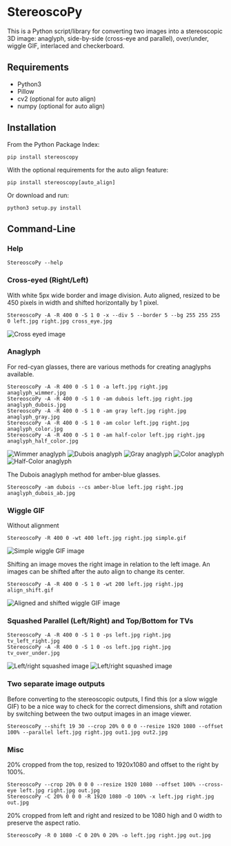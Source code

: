# StereoscoPy
This is a Python script/library for
converting two images into a stereoscopic 3D image:
anaglyph,
side-by-side (cross-eye and parallel),
over/under,
wiggle GIF,
interlaced and
checkerboard.

## Requirements
* Python3
* Pillow
* cv2 (optional for auto align)
* numpy (optional for auto align)

## Installation
From the Python Package Index:
```
pip install stereoscopy
```

With the optional requirements for the auto align feature:
```
pip install stereoscopy[auto_align]
```

Or download and run:
```
python3 setup.py install
```

## Command-Line
### Help
```
StereoscoPy --help
```

### Cross-eyed (Right/Left)
With white 5px wide border and image division. Auto aligned, resized to be 450
pixels in width and shifted horizontally by 1 pixel.
```
StereoscoPy -A -R 400 0 -S 1 0 -x --div 5 --border 5 --bg 255 255 255 0 left.jpg right.jpg cross_eye.jpg
```
![Cross eyed image](/example_images/cross_eye.jpg?raw=true "Cross eyed")

### Anaglyph
For red-cyan glasses, there are various methods for creating anaglyphs available.
```
StereoscoPy -A -R 400 0 -S 1 0 -a left.jpg right.jpg anaglyph_wimmer.jpg
StereoscoPy -A -R 400 0 -S 1 0 -am dubois left.jpg right.jpg anaglyph_dubois.jpg
StereoscoPy -A -R 400 0 -S 1 0 -am gray left.jpg right.jpg anaglyph_gray.jpg
StereoscoPy -A -R 400 0 -S 1 0 -am color left.jpg right.jpg anaglyph_color.jpg
StereoscoPy -A -R 400 0 -S 1 0 -am half-color left.jpg right.jpg anaglyph_half_color.jpg
```
![Wimmer anaglyph](/example_images/anaglyph_wimmer.jpg?raw=true "Wimmer anaglyph") ![Dubois anaglyph](/example_images/anaglyph_dubois.jpg?raw=true "Dubois anaglyph")
![Gray anaglyph](/example_images/anaglyph_gray.jpg?raw=true "Gray anaglyph") ![Color anaglyph](/example_images/anaglyph_color.jpg?raw=true "Color anaglyph")
![Half-Color anaglyph](/example_images/anaglyph_half_color.jpg?raw=true "Half-Color anaglyph")

The Dubois anaglyph method for amber-blue glasses.
```
StereoscoPy -am dubois --cs amber-blue left.jpg right.jpg anaglyph_dubois_ab.jpg
```

### Wiggle GIF
Without alignment
```
StereoscoPy -R 400 0 -wt 400 left.jpg right.jpg simple.gif
```
![Simple wiggle GIF image](/example_images/simple.gif?raw=true "Simple")

Shifting an image moves the right image in relation to the left image. An images can be shifted after the auto align to change its center.
```
StereoscoPy -A -R 400 0 -S 1 0 -wt 200 left.jpg right.jpg align_shift.gif
```
![Aligned and shifted wiggle GIF image](/example_images/align_shift.gif?raw=true "Aligned and shifted")

### Squashed Parallel (Left/Right) and Top/Bottom for TVs
```
StereoscoPy -A -R 400 0 -S 1 0 -ps left.jpg right.jpg tv_left_right.jpg
StereoscoPy -A -R 400 0 -S 1 0 -os left.jpg right.jpg tv_over_under.jpg
```
![Left/right squashed image](/example_images/tv_left_right.jpg?raw=true "Top/Bottom") ![Left/right squashed image](/example_images/tv_over_under.jpg?raw=true "Left/Right")

### Two separate image outputs
Before converting to the stereoscopic outputs, I find this (or a slow wiggle GIF) to be a nice way to check for the correct dimensions, shift and rotation by switching between the two output images in an image viewer.
```
StereoscoPy --shift 19 30 --crop 20% 0 0 0 --resize 1920 1080 --offset 100% --parallel left.jpg right.jpg out1.jpg out2.jpg
```

### Misc
20% cropped from the top, resized to 1920x1080 and offset to the right by 100%.
```
StereoscoPy --crop 20% 0 0 0 --resize 1920 1080 --offset 100% --cross-eye left.jpg right.jpg out.jpg
StereoscoPy -C 20% 0 0 0 -R 1920 1080 -O 100% -x left.jpg right.jpg out.jpg
```

20% cropped from left and right and resized to be 1080 high and 0 width to preserve the aspect ratio.
```
StereoscoPy -R 0 1080 -C 0 20% 0 20% -o left.jpg right.jpg out.jpg
```
